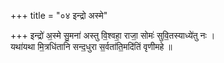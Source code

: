 +++
title = "०४ इन्द्रो अस्मे"

+++
इन्द्रो॑ अ॒स्मे सु॒मना॑ अस्तु वि॒श्वहा॒ राजा॒ सोमः॑ सुवि॒तस्याध्ये॑तु नः ।  
यथा॑यथा मि॒त्रधि॑तानि सन्द॒धुरा स॒र्वता॑ति॒मदि॑तिं वृणीमहे ॥